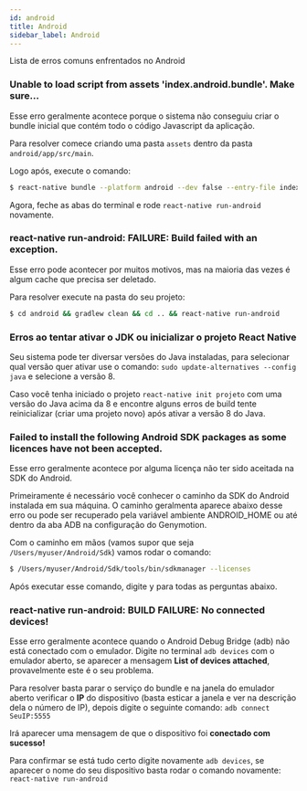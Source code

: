 ```yaml
---
id: android
title: Android
sidebar_label: Android
---
```


Lista de erros comuns enfrentados no Android

### Unable to load script from assets 'index.android.bundle'. Make sure...

Esse erro geralmente acontece porque o sistema não conseguiu criar o bundle inicial que contém todo o código Javascript da aplicação.

Para resolver comece criando uma pasta `assets` dentro da pasta `android/app/src/main`.

Logo após, execute o comando:

```sh
$ react-native bundle --platform android --dev false --entry-file index.js --bundle-output android/app/src/main/assets/index.android.bundle --assets-dest android/app/src/main/res/
```

Agora, feche as abas do terminal e rode `react-native run-android` novamente.

### react-native run-android: FAILURE: Build failed with an exception.

Esse erro pode acontecer por muitos motivos, mas na maioria das vezes é algum cache que precisa ser deletado.

Para resolver execute na pasta do seu projeto:

```sh
$ cd android && gradlew clean && cd .. && react-native run-android
```

### Erros ao tentar ativar o JDK ou inicializar o projeto React Native

Seu sistema pode ter diversar versões do Java instaladas, para selecionar qual versão quer ativar use o comando: `sudo update-alternatives --config java` e selecione a versão 8.

Caso você tenha iniciado o projeto `react-native init projeto` com uma versão do Java acima da 8 e encontre alguns erros de build tente reinicializar (criar uma projeto novo) após ativar a versão 8 do Java.

### Failed to install the following Android SDK packages as some licences have not been accepted.

Esse erro geralmente acontece por alguma licença não ter sido aceitada na SDK do Android.

Primeiramente é necessário você conhecer o caminho da SDK do Android instalada em sua máquina. O caminho geralmenta aparece abaixo desse erro ou pode ser recuperado pela variável ambiente ANDROID_HOME ou até dentro da aba ADB na configuração do Genymotion.

Com o caminho em mãos (vamos supor que seja `/Users/myuser/Android/Sdk`) vamos rodar o comando:

```sh
$ /Users/myuser/Android/Sdk/tools/bin/sdkmanager --licenses
```

Após executar esse comando, digite <kbd>y</kbd> para todas as perguntas abaixo.

### react-native run-android: BUILD FAILURE: No connected devices!

Esse erro geralmente acontece quando o Android Debug Bridge (adb) não está conectado com o emulador. Digite no terminal `adb devices` com o emulador aberto, se aparecer a mensagem **List of devices attached**, provavelmente este é o seu problema.

Para resolver basta parar o serviço do bundle e na janela do emulador aberto verificar o **IP** do dispositivo (basta esticar a janela e ver na descrição dela o número de IP), depois digite o seguinte comando: `adb connect SeuIP:5555`

Irá aparecer uma mensagem de que o dispositivo foi **conectado com sucesso!**

Para confirmar se está tudo certo digite novamente `adb devices`, se aparecer o nome do seu dispositivo basta rodar o comando novamente: `react-native run-android`
